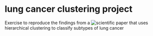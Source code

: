 # lung cancer clustering project 
Exercise to reproduce the findings from a ![scientific paper](http://www.pnas.org/content/98/24/13790#F3) that uses hierarchical clustering to classify subtypes of lung cancer 

